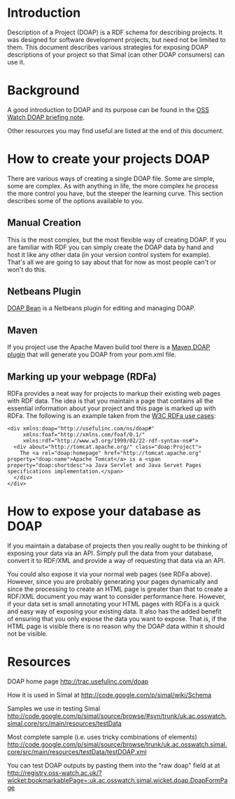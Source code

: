 # Introduction #

Description of a Project (DOAP) is a RDF schema for describing projects. It was designed for software development projects, but need not be limited to them. This document describes various strategies for exposing DOAP descriptions of your project so that Simal (can other DOAP consumers) can use it.

# Background #

A good introduction to DOAP and its purpose can be found in the [OSS Watch DOAP briefing note](http://www.oss-watch.ac.uk/resources/doap.xml).

Other resources you may find useful are listed at the end of this document.

# How to create your projects DOAP #

There are various ways of creating a single DOAP file. Some are simple, some are complex. As with anything in life, the more complex he process the more control you have, but the steeper the learning curve. This section describes some of the options available to you.

## Manual Creation ##

This is the most complex, but the most flexible way of creating DOAP. If you are familiar with RDF you can simply create the DOAP data by hand and host it like any other data (in your version control system for example). That's all we are going to say about that for now as most people can't or won't do this.

## Netbeans Plugin ##

[DOAP Bean](http://blogs.sun.com/bblfish/entry/doap_bean_available) is a Netbeans plugin for editing and managing DOAP.

## Maven ##

If you project use the Apache Maven build tool there is a [Maven DOAP plugin](http://maven.apache.org/plugins/maven-doap-plugin/) that will generate you DOAP from your pom.xml file.

## Marking up your webpage (RDFa) ##

RDFa provides a neat way for projects to markup their existing web pages with RDF data. The idea is that you maintain a page that contains all the essential information about your project and this page is marked up with RDFa. The following is an example taken from the [W3C RDFa use cases](http://www.w3.org/2006/07/SWD/wiki/RDFa_Use_Cases_and_Requirements#head-af13bd44f15b14906b62387aa4d2c6347514e121):

```
<div xmlns:doap="http://usefulinc.com/ns/doap#" 
     xmlns:foaf="http://xmlns.com/foaf/0.1/" 
     xmlns:rdf="http://www.w3.org/1999/02/22-rdf-syntax-ns#">
  <div about="http://tomcat.apache.org/" class="doap:Project">
    The <a rel="doap:homepage" href="http://tomcat.apache.org" property="doap:name">Apache Tomcat</a> is a <span property="doap:shortdesc">a Java Servlet and Java Servet Pages specifications implementation.</span>
  </div>
</div>
```

# How to expose your database as DOAP #

If you maintain a database of projects then you really ought to be thinking of exposing your data via an API. Simply pull the data from your database, convert it to RDF/XML and provide a way of requesting that data via an API.

You could also expose it via your normal web pages (see RDFa above). However, since you are probably generating your pages dynamically and since the processing to create an HTML page is greater than that to create a RDF/XML document you may want to consider performance here. However, if your data set is small annotating your HTML pages with RDFa is a quick and easy way of exposing your existing data. It also has the added benefit of ensuring that you only expose the data you want to expose. That is, if the HTML page is visible there is no reason why the DOAP data within it should not be visible.

# Resources #

DOAP home page http://trac.usefulinc.com/doap

How it is used in Simal at http://code.google.com/p/simal/wiki/Schema

Samples we use in testing Simal
http://code.google.com/p/simal/source/browse/#svn/trunk/uk.ac.osswatch.simal.core/src/main/resources/testData

Most complete sample (i.e. uses tricky combinations of elements)
http://code.google.com/p/simal/source/browse/trunk/uk.ac.osswatch.simal.core/src/main/resources/testData/testDOAP.xml

You can test DOAP outputs by pasting them into the "raw doap" field at
at http://registry.oss-watch.ac.uk/?wicket:bookmarkablePage=:uk.ac.osswatch.simal.wicket.doap.DoapFormPage